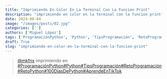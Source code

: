 ```yaml
---
title: "Imprimiendo En Color En La Terminal Con La Funcion Print"
description: "imprimiendo en color en la terminal con la funcion print"
date: 2024-08-04
image: "/images/posts/02.jpg"
categories: ['']
authors: ['Miguel López']
tags: ['ProgramaciónPython', 'Python', 'TipsProgramación', 'RetoProgramación', 'RetoPython', '100DíasDePython', 'AprendeEnTikTok']
draft: True
slug: "imprimiendo-en-color-en-la-terminal-con-la-funcion-print"
---
```


<blockquote class="tiktok-embed" cite="{https://www.tiktok.com/@mkfnx/video/7260317334231977221}" data-video-id="7260317334231977221" style="max-width: 605px;min-width: 325px;" > <section> <a target="_blank" title="@mkfnx" href="https://www.tiktok.com/@mkfnx?refer=embed">@mkfnx</a> imprimiendo en  </section> <a title="ProgramaciónPython" target="_blank" href="https://www.tiktok.com/tag/ProgramaciónPython?refer=embed">#ProgramaciónPython</a><a title="Python" target="_blank" href="https://www.tiktok.com/tag/Python?refer=embed">#Python</a><a title="TipsProgramación" target="_blank" href="https://www.tiktok.com/tag/TipsProgramación?refer=embed">#TipsProgramación</a><a title="RetoProgramación" target="_blank" href="https://www.tiktok.com/tag/RetoProgramación?refer=embed">#RetoProgramación</a><a title="RetoPython" target="_blank" href="https://www.tiktok.com/tag/RetoPython?refer=embed">#RetoPython</a><a title="100DíasDePython" target="_blank" href="https://www.tiktok.com/tag/100DíasDePython?refer=embed">#100DíasDePython</a><a title="AprendeEnTikTok" target="_blank" href="https://www.tiktok.com/tag/AprendeEnTikTok?refer=embed">#AprendeEnTikTok</a> </blockquote> <script async src="https://www.tiktok.com/embed.js"></script>


